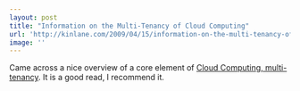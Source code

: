 ```yaml
---
layout: post
title: "Information on the Multi-Tenancy of Cloud Computing"
url: 'http://kinlane.com/2009/04/15/information-on-the-multi-tenancy-of-cloud-computing/'
image: ''
---
```


Came across a nice overview of a core element of [Cloud Computing, multi-tenancy][1]. It is a good read, I recommend it.

   [1]: http://groups.google.ca/group/cloud-computing/browse_thread/thread/55ebc6819501f23c?hl=en
